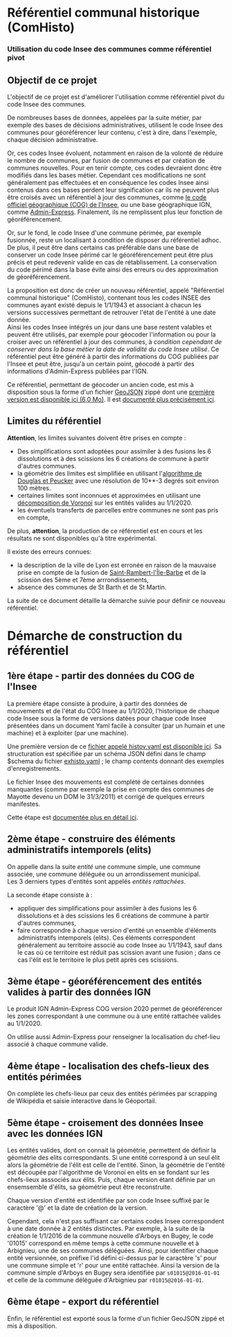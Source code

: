 # Référentiel communal historique (ComHisto)
### Utilisation du code Insee des communes comme référentiel pivot

## Objectif de ce projet
L'objectif de ce projet est d'améliorer l'utilisation comme référentiel pivot du code Insee des communes.

De nombreuses bases de données, appelées par la suite métier, par exemple des bases de décisions administratives,
utilisent le code Insee des communes pour géoréférencer leur contenu, c'est à dire, dans l'exemple, chaque décision administrative.

Or, ces codes Insee évoluent, notamment en raison de la volonté de réduire le nombre de communes,
par fusion de communes et par création de communes nouvelles.
Pour en tenir compte, ces codes devraient donc être modifiés dans les bases métier.
Cependant ces modifications ne sont généralement pas effectuées
et en conséquence les codes Insee ainsi contenus dans ces bases perdent leur signification
car ils ne peuvent plus être croisés
avec un référentiel à jour des communes,
comme [le code officiel géographique (COG) de l'Insee](https://www.insee.fr/fr/information/2560452),
ou une base géographique IGN,
comme [Admin-Express](https://geoservices.ign.fr/documentation/diffusion/telechargement-donnees-libres.html#admin-express).
Finalement, ils ne remplissent plus leur fonction de géoréférencement.

Or, sur le fond, le code Insee d'une commune périmée, par exemple fusionnée,
reste un localisant à condition de disposer du référentiel adhoc.
De plus, il peut être dans certains cas préférable dans une base de conserver un code Insee périmé
car le géoréférencement peut être plus précis et peut redevenir valide en cas de rétablissement.
La conservation du code périmé dans la base évite ainsi des erreurs ou des approximation de géoréférencement.

La proposition est donc de créer un nouveau référentiel, appelé "Référentiel communal historique" (ComHisto),
contenant tous les codes INSEE des communes ayant existé depuis le 1/1/1943
et associant à chacun les versions successives permettant de retrouver l'état de l'entité à une date donnée.  
Ainsi les codes Insee intégrés un jour dans une base restent valables et peuvent être utilisés, par exemple pour géocoder
l'information ou pour la croiser avec un référentiel à jour des communes,
à *condition cependant de conserver dans la base métier la date de validité du code Insee utilisé*.
Ce référentiel peut être généré à partir des informations du COG publiées par l'Insee
et peut être, jusqu'à un certain point, géocodé à partir des informations d'Admin-Express publiées par l'IGN.

Ce référentiel, permettant de géocoder un ancien code, est mis à disposition
sous la forme d'un fichier [GeoJSON](https://fr.wikipedia.org/wiki/GeoJSON) zippé
dont une [première version est disponible ici (6,0 Mo)](export/comhistog3.7z).
Il est [documenté plus précisément ici](export/README.md).

## Limites du référentiel
**Attention**, les limites suivantes doivent être prises en compte :

- Des simplifications sont adoptées pour assimiler à des fusions les 6 dissolutions et à des scissions les 6 créations de commune
  à partir d'autres communes.
- la géométrie des limites est simplifiée
  en utilisant l'[algorithme de Douglas et Peucker](https://fr.wikipedia.org/wiki/Algorithme_de_Douglas-Peucker)
  avec une résolution de 10**-3 degrés soit environ 100 mètres.
- certaines limites sont inconnues et approximées en utilisant
  une [décomposition de Voronoï](https://fr.wikipedia.org/wiki/Diagramme_de_Vorono%C3%AF) sur les entités valides au 1/1/2020.
- les éventuels transferts de parcelles entre communes ne sont pas pris en compte,

De plus, **attention**, la production de ce référentiel est en cours et les résultats ne sont disponibles qu'à titre expérimental.

Il existe des erreurs connues:

- la description de la ville de Lyon est erronée en raison de la mauvaise prise en compte de la fusion
  de [Saint-Rambert-l'Île-Barbe](https://fr.wikipedia.org/wiki/Saint-Rambert-l%27%C3%8Ele-Barbe)
  et de la scission des 5ème et 7ème arrrondissements,
- absence des communes de St Barth et de St Martin.

La suite de ce document détaille la démarche suivie pour définir ce nouveau référentiel.

# Démarche de construction du référentiel
## 1ère étape - partir des données du COG de l'Insee
La première étape consiste à produire, à partir des données de mouvements et de l'état du COG Insee au 1/1/2020,
l'historique de chaque code Insee sous la forme de versions datées pour chaque code Insee
présentées dans un document Yaml facile à consulter (par un humain et une machine) et à exploiter (par une machine).

Une première version de ce [fichier appelé histov.yaml est disponible ici](insee/histov.yaml).
Sa structuration est spécifiée par un schéma JSON défini dans le champ $schema du fichier [exhisto.yaml](insee/exhisto.yaml) ;
le champ contents donnant des exemples d'enregistrements.

Le fichier Insee des mouvements est complété de certaines données manquantes
(comme par exemple la prise en compte des communes de Mayotte devenu un DOM le 31/3/2011)
et corrigé de quelques erreurs manifestes.

Cette étape est [documentée plus en détail ici](insee/README.md).

## 2ème étape - construire des éléments administratifs intemporels (elits)
On appelle dans la suite *entité* une commune simple, une commune associée, une commune déléguée ou un arrondissement municipal.  
Les 3 derniers types d'entités sont appelés *entités rattachées*.

La seconde étape consiste à :

- appliquer des simplifications pour assimiler à des fusions les 6 dissolutions et à des scissions les 6 créations de commune
  à partir d'autres communes,
- faire correspondre à chaque version d'entité un ensemble d'éléments administratifs intemporels (elits).
  Ces éléments correspondent généralement au territoire associé au code Insee au 1/1/1943,
  sauf dans le cas où ce territoire est réduit pas scission avant une fusion ;
  dans ce cas l'élit est le territoire le plus petit après ces scissions.

## 3ème étape - géoréférencement des entités valides à partir des données IGN 
Le produit IGN Admin-Express COG version 2020 permet de géoréférencer les zones correspondant à une commune
ou à une entité rattachée valides au 1/1/2020.

On utilise aussi Admin-Express pour renseigner la localisation du chef-lieu associé à chaque commune valide.

## 4ème étape - localisation des chefs-lieux des entités périmées 
On complète les chefs-lieux par ceux des entités périmées par scrapping de Wikipédia et saisie interactive dans le Géoportail.

## 5ème étape - croisement des données Insee avec les données IGN
Les entités valides, dont on connait la géométrie, permettent de définir la géométrie des elits correspondants.
Si une entité correspond à un seul élit alors la géométrie de l'élit est celle de l'entité.
Sinon, la géométrie de l'entité est découpée par l'algorithme de Voronoï en elits
en se fondant sur les chefs-lieux asssociés aux élits.
Puis, chaque version étant définie par un ensemsemble d'élits, sa géométrie peut être reconstruite.

Chaque version d'entité est identifiée par son code Insee suffixé par le caractère '@' et la date de création de la version.

Cependant, cela n'est pas suffisant car certains codes Insee correspondent à une date donnée à 2 entités distinctes.
Par exemple, à la suite de la création le 1/1/2016 de la commune nouvelle d'Arboys en Bugey,
le code '01015' correspond en même temps à cette commune nouvelle et à Arbignieu, une de ses communes déléguées.
Ainsi, pour identifier chaque entité versionnée, on préfixe l'id défini ci-dessus par le caractère 's' pour une commune simple
et 'r' pour une entité rattachée.
Ainsi la version de la commune simple d'Arboys en Bugey sera identifiée par `s01015@2016-01-01`
et celle de la commune déléguée d'Arbignieu par `r01015@2016-01-01`.

## 6ème étape - export du référentiel
Enfin, le référentiel est exporté sous la forme d'un fichier GeoJSON zippé et mis à disposition.
